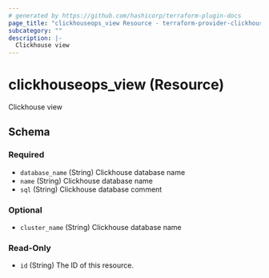 ```yaml
---
# generated by https://github.com/hashicorp/terraform-plugin-docs
page_title: "clickhouseops_view Resource - terraform-provider-clickhouseops"
subcategory: ""
description: |-
  Clickhouse view
---
```


# clickhouseops_view (Resource)

Clickhouse view



<!-- schema generated by tfplugindocs -->
## Schema

### Required

- `database_name` (String) Clickhouse database name
- `name` (String) Clickhouse database name
- `sql` (String) Clickhouse database comment

### Optional

- `cluster_name` (String) Clickhouse database name

### Read-Only

- `id` (String) The ID of this resource.
